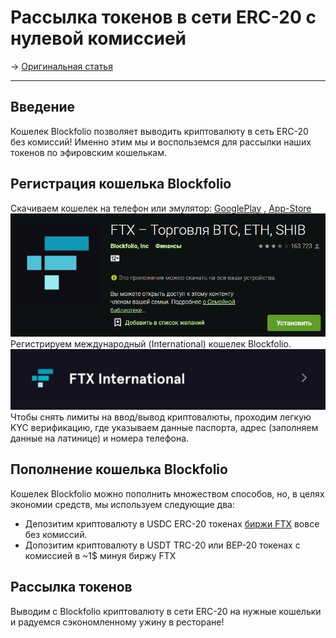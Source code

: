 # Рассылка токенов в сети ERC-20 с нулевой комиссией
-> [Оригинальная статья](https://telegra.ph/ERC20-za-0-perevody-11-21)

---

## Введение
Кошелек Blockfolio позволяет выводить криптовалюту в сеть ERC-20 без комиссий! Именно этим мы и воспольземся для рассылки наших токенов по эфировским кошелькам.

## Регистрация кошелька Blockfolio
Скачиваем кошелек на телефон или эмулятор: [GooglePlay](https://play.google.com/store/apps/details?id=com.blockfolio.blockfolio) , [App-Store](https://apps.apple.com/ru/app/ftx-%D1%80%D0%B0%D0%BD%D0%B5%D0%B5-blockfolio/id1095564685)
![Как выглядит приложени в Google Play](_attachments/4cdbed3a8195f6b9bc3f36c37a3eeae7.png)
Регистрируем международный (International) кошелек Blockfolio.
![](_attachments/22f6804656b062cf5694f24b6e06b66a.png)
Чтобы снять лимиты на ввод/вывод криптовалюты, проходим легкую KYC верификацию, где указываем данные паспорта, адрес (заполняем данные на латинице) и номера телефона.

## Пополнение кошелька Blockfolio
Кошелек Blockfolio можно пополнить множеством способов, но, в целях экономии средств, мы используем следующие два:
- Депозитим криптовалюту в USDC ERC-20 токенах [биржи FTX](https://ftx.com/ru) вовсе без комиссий.
- Допозитим криптовалюту в USDT TRC-20 или BEP-20 токенах c комиссией в ~1$ минуя биржу FTX

## Рассылка токенов
Выводим с Blockfolio криптовалюту в сети ERC-20 на нужные кошельки и радуемся сэкономленному ужину в ресторане!